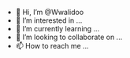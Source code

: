 - 👋 Hi, I’m @Wwalidoo
- 👀 I’m interested in ...
- 🌱 I’m currently learning ...
- 💞️ I’m looking to collaborate on ...
- 📫 How to reach me ...

<!---
Wwalidoo/Wwalidoo is a ✨ special ✨ repository because its `README.md` (this file) appears on your GitHub profile.
You can click the Preview link to take a look at your changes.
--->
